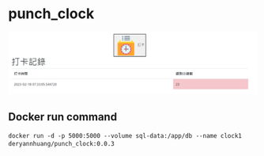 # punch_clock

![Web Page Example](./figure/sample-page.png)


## Docker run command 

```
docker run -d -p 5000:5000 --volume sql-data:/app/db --name clock1 deryannhuang/punch_clock:0.0.3
```
